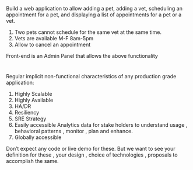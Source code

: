 Build a web application to allow adding a pet, adding a vet, scheduling an appointment for a pet, 
and displaying a list of appointments for a pet or a vet.
 
1. Two pets cannot schedule for the same vet at the same time.
2. Vets are available M-F 8am-5pm
3. Allow to cancel an appointment

Front-end is an Admin Panel that allows the above functionality
#
Regular implicit non-functional characteristics of any production grade application: 
1. Highly Scalable
2. Highly Available
3. HA/DR
4. Resiliency
5. SRE Strategy
6. Easily accessible Analytics data for stake holders to understand usage , behavioral patterns , monitor , plan and enhance.
7. Globally accessible
 
Don’t expect any code or live demo for these.
But we want to see your definition for these , your design , choice of technologies , proposals to accomplish the same.